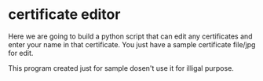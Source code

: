 # certificate editor
 Here we are going to build a python script that can edit any certificates and enter your name in that certificate.
 You just have a sample certificate file/jpg for edit.
 
 This program created just for sample dosen't use it for illigal purpose.

